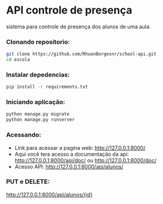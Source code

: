 
# API controle de presença

sistema para controle de presença dos
alunos de uma aula.

### Clonando repositorio:
```sh
git clone https://github.com/RhuanBorgesnr/school-api.git
cd escola
```
### Instalar depedencias:
```sh
pip install -r requirements.txt

```
### Iniciando aplicação:
```sh
python manage.py migrate
python manage.py runserver
```
### Acessando:

- Link para acessar a pagina web:  http://127.0.0.1:8000/
- Aqui você tera acesso a documentação da api: http://127.0.0.1:8000/api/doc/ ou http://127.0.0.1:8000/doc/
- Acesso API: http://127.0.0.1:8000/api/alunos/

### PUT e DELETE:

http://127.0.0.1:8000/api/alunos/{id}

